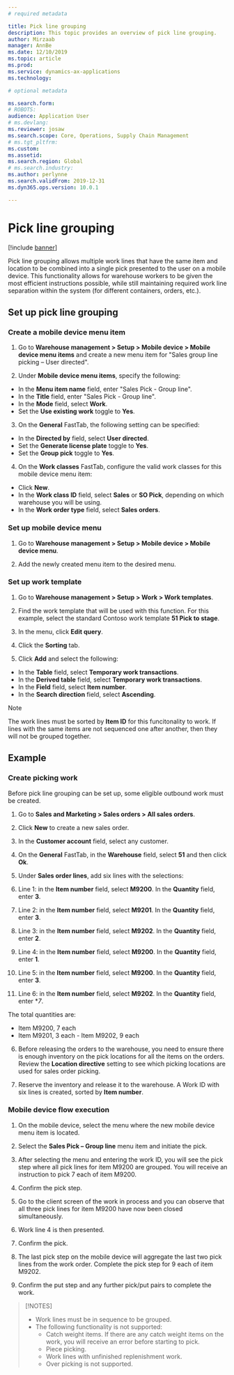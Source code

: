 ```yaml
---
# required metadata

title: Pick line grouping
description: This topic provides an overview of pick line grouping.
author: Mirzaab
manager: AnnBe
ms.date: 12/10/2019
ms.topic: article
ms.prod: 
ms.service: dynamics-ax-applications
ms.technology: 

# optional metadata

ms.search.form: 
# ROBOTS: 
audience: Application User
# ms.devlang: 
ms.reviewer: josaw
ms.search.scope: Core, Operations, Supply Chain Management
# ms.tgt_pltfrm: 
ms.custom: 
ms.assetid: 
ms.search.region: Global
# ms.search.industry: 
ms.author: perlynne
ms.search.validFrom: 2019-12-31
ms.dyn365.ops.version: 10.0.1

---
```


# Pick line grouping

[!include [banner](../includes/banner.md)]

Pick line grouping allows multiple work lines that have the same item and location to be combined into a single pick presented to the user on a mobile device. This functionality allows for warehouse workers to be given the most efficient instructions possible, while still maintaining required work line separation within the system (for different containers, orders, etc.).

## Set up pick line grouping

### Create a mobile device menu item

1. Go to **Warehouse management > Setup >  Mobile device > Mobile device menu items** and create a new menu item for "Sales group line picking – User directed".

2. Under **Mobile device menu items**, specify the following:
  
  - In the **Menu item name** field, enter "Sales Pick - Group line".
  - In the **Title** field, enter "Sales Pick - Group line".
  - In the **Mode** field, select **Work**.
  - Set the **Use existing work** toggle to **Yes**.

3. On the **General** FastTab, the following setting can be specified:

  - In the **Directed by** field, select **User directed**.
  - Set the  **Generate license plate** toggle to **Yes**.
  - Set the **Group pick** toggle to **Yes**.

4. On the **Work classes** FastTab, configure the valid work classes for this mobile device menu item:

  - Click **New**.
  - In the **Work class ID** field, select **Sales** or **SO Pick**, depending on which warehouse you will be using.
  - In the **Work order type** field, select **Sales orders**.

### Set up mobile device menu

1. Go to **Warehouse management > Setup > Mobile device > Mobile device menu**. 

1. Add the newly created menu item to the desired menu.

### Set up work template

1. Go to **Warehouse management > Setup > Work > Work templates**.

1. Find the work template that will be used with this function. For this example, select the standard Contoso work template **51 Pick to stage**.

1. In the menu, click **Edit query**.

1. Click the **Sorting** tab.

1. Click **Add** and select the following:

  - In the **Table** field, select **Temporary work transactions**.
  - In the **Derived table** field, select **Temporary work transactions**.
  - In the **Field** field, select **Item number**.
  - In the **Search direction** field, select **Ascending**.

> [!NOTE]
> The work lines must be sorted by **Item ID** for this funcitonality to work. If lines with the same items are not sequenced one after another, then they will not be grouped together.

## Example

### Create picking work

Before pick line grouping can be set up, some eligible outbound work must be created.

1. Go to **Sales and Marketing > Sales orders > All sales orders**.

2. Click **New** to create a new sales order. 

3. In the **Customer account** field, select any customer. 

4. On the **General** FastTab, in the **Warehouse** field, select **51** and then click **Ok**.

5. Under **Sales order lines**, add six lines with the selections:
  1. Line 1: in the **Item number** field, select **M9200**. In the **Quantity** field, enter **3**.
  2. Line 2: in the **Item number** field, select **M9201**. In the **Quantity** field, enter **3**. 
  3. Line 3: in the **Item number** field, select **M9202**. In the **Quantity** field, enter **2**. 
  4. Line 4: in the **Item number** field, select **M9200**. In the **Quantity** field, enter **1**. 
  5. Line 5: in the **Item number** field, select **M9200**. In the **Quantity** field, enter **3**.
  6. Line 6: in the **Item number** field, select **M9202**. In the **Quantity** field, enter **7*. 

  The total quantities are:
   - Item M9200, 7 each
   - Item M9201, 3 each
    - Item M9202, 9 each

6. Before releasing the orders to the warehouse, you need to ensure there is enough inventory on the pick locations for all the items on the orders. Review the **Location directive** setting to see which picking locations are used for sales order picking.

7. Reserve the inventory and release it to the warehouse. A Work ID with six lines is created, sorted by **Item number**.

### Mobile device flow execution

1. On the mobile device, select the menu where the new mobile device menu item is located.

1. Select the **Sales Pick – Group line** menu item and initiate the pick.

1. After selecting the menu and entering the work ID, you will see the pick step where all pick lines for item M9200 are grouped. You will receive an instruction to pick 7 each of item M9200.

1. Confirm the pick step. 

1. Go to the client screen of the work in process and you can observe that all three pick lines for item M9200 have now been closed simultaneously.

1. Work line 4 is then presented.

1. Confirm the pick.

1. The last pick step on the mobile device will aggregate the last two pick lines from the work order. Complete the pick step for 9 each of item M9202.

1. Confirm the put step and any further pick/put pairs to complete the work.

> [!NOTES]
> - Work lines must be in sequence to be grouped.
> - The following functionality is not supported:
>   - Catch weight items. If there are any catch weight items on the work, you will receive an error before starting to pick.
>   - Piece picking.
>   - Work lines with unfinished replenishment work.
>   - Over picking is not supported.
